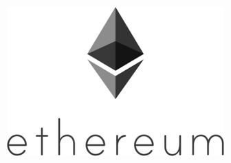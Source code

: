 <img src ="https://raw.githubusercontent.com/neelbavarva/Ethereum/398fa1ef825cf58aac59a1c8446fe3d439cf1ac1/Images/ethereum.svg?token=AO5HEQFR2YDZFP7MWWKLIOLADACRQ">